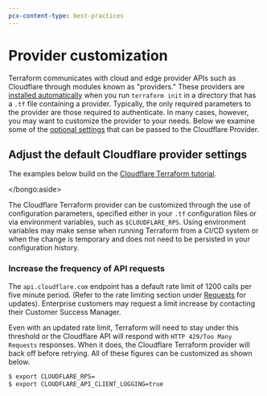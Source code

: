 ```yaml
---
pcx-content-type: best-practices
---
```


# Provider customization

Terraform communicates with cloud and edge provider APIs such as Cloudflare through modules known as "providers." These providers are [installed automatically](/tutorial/initialize-terraform/#2-initialize-terraform-and-the-cloudflare-provider) when you run `terraform init` in a directory that has a `.tf` file containing a provider. Typically, the only required parameters to the provider are those required to authenticate. In many cases, however, you may want to customize the provider to your needs. Below we examine some of the [optional settings](https://www.terraform.io/docs/providers/cloudflare/#argument-reference) that can be passed to the Cloudflare Provider.

## Adjust the default Cloudflare provider settings

<Aside>

The examples below build on the [Cloudflare Terraform tutorial](/tutorial).

</bongo:aside>

The Cloudflare Terraform provider can be customized through the use of configuration parameters, specified either in your `.tf` configuration files or via environment variables, such as `$CLOUDFLARE_RPS`. Using environment variables may make sense when running Terraform from a CI/CD system or when the change is temporary and does not need to be persisted in your configuration history.

### Increase the frequency of API requests

The `api.cloudflare.com` endpoint has a default rate limit of 1200 calls per five minute period. (Refer to the rate limiting section under [Requests](https://api.cloudflare.com/#getting-started-requests) for updates). Enterprise customers may request a limit increase by contacting their Customer Success Manager.

Even with an updated rate limit, Terraform will need to stay under this threshold or the Cloudflare API will respond with `HTTP 429/Too Many Requests` responses. When it does, the Cloudflare Terraform provider will back off before retrying. All of these figures can be customized as shown below.

```sh
$ export CLOUDFLARE_RPS=
$ export CLOUDFLARE_API_CLIENT_LOGGING=true
```
